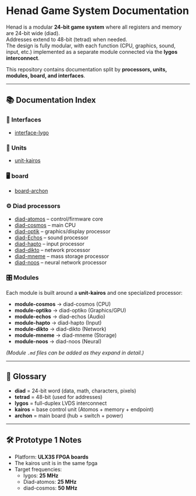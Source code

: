 # Henad Game System Documentation

Henad is a modular **24-bit game system** where all registers and memory are 24-bit wide (diad).  
Addresses extend to 48-bit (tetrad) when needed.  
The design is fully modular, with each function (CPU, graphics, sound, input, etc.) implemented as a separate module connected via the **lygos interconnect**.

This repository contains documentation split by **processors, units, modules, board, and interfaces**.

---

## 📚 Documentation Index

### 🔗 Interfaces
- [interface-lygo](interfaces/lygo/lygo.md)

### 🔧 Units
- [unit-kairos](units/kairos/kairos.md)

### 🖥️ board
- [board-archon](boards/archon/archon.md)

### ⚙️ Diad processors
- [diad-atomos](processors/atomos/atomos.md) – control/firmware core
- [diad-cosmos](processors/cosmos/cosmos.md) – main CPU
- [diad-optik](processors/optik/optik.md) – graphics/display processor
- [diad-Echos](processors/echos/echos.md) – sound processor
- [diad-hapto](processors/hapto/hapto.md) – input processor
- [diad-dikto](processors/dikto/dikto.md) – network processor
- [diad-mneme](processors/mneme/mneme.md) – mass storage processor
- [diad-noos](processors/noos/noos.md) – neural network processor

### 🎛️ Modules
Each module is built around a **unit-kairos** and one specialized processor:
- **module-cosmos** → diad-cosmos (CPU)
- **module-optiko** → diad-optiko (Graphics/GPU)
- **module-echos** → diad-echos (Audio)
- **module-hapto** → diad-hapto (Input)
- **module-dikto** → diad-dikto (Network)
- **module-mneme** → diad-mneme (Storage)
- **module-noos** → diad-noos (Neural)

*(Module `.md` files can be added as they expand in detail.)*

---

## 📖 Glossary
- **diad** = 24-bit word (data, math, characters, pixels)
- **tetrad** = 48-bit (used for addresses)
- **lygos** = full-duplex LVDS interconnect
- **kairos** = base control unit (Atomos + memory + endpoint)
- **archon** = main board (hub + switch + power)

---

## 🛠️ Prototype 1 Notes
- Platform: **ULX3S FPGA boards**
- The kairos unit is in the same fpga
- Target frequencies:
  - lygos: **25 MHz**
  - Diad-atomos: **25 MHz**
  - diad-cosmos: **50 MHz**

